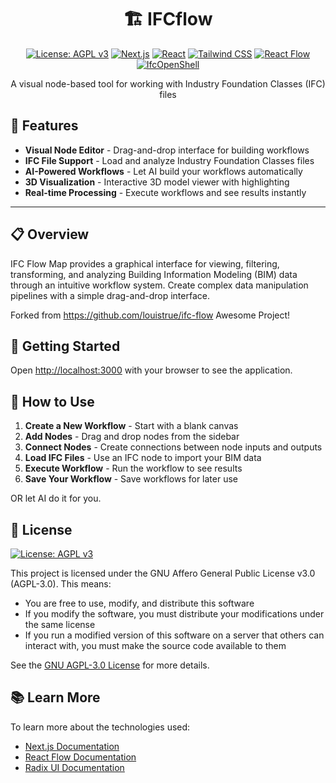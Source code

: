 <div align="center">

# 🏗️ IFCflow

[![License: AGPL v3](https://img.shields.io/badge/License-AGPL_v3-blue.svg)](https://www.gnu.org/licenses/agpl-3.0)
[![Next.js](https://img.shields.io/badge/Next.js-14.2.0-black?logo=next.js)](https://nextjs.org/)
[![React](https://img.shields.io/badge/React-18.2.0-61DAFB?logo=react)](https://reactjs.org/)
[![Tailwind CSS](https://img.shields.io/badge/Tailwind_CSS-3.3.0-38B2AC?logo=tailwind-css)](https://tailwindcss.com/)
[![React Flow](https://img.shields.io/badge/React_Flow-11.10.4-ff0072)](https://reactflow.dev/)
[![IfcOpenShell](https://img.shields.io/badge/IfcOpenShell-0.8.1-blue)](https://ifcopenshell.org/)

<p>A visual node-based tool for working with Industry Foundation Classes (IFC) files</p>

</div>

## 🎨 Features

- **Visual Node Editor** - Drag-and-drop interface for building workflows
- **IFC File Support** - Load and analyze Industry Foundation Classes files
- **AI-Powered Workflows** - Let AI build your workflows automatically
- **3D Visualization** - Interactive 3D model viewer with highlighting
- **Real-time Processing** - Execute workflows and see results instantly

---

## 📋 Overview

IFC Flow Map provides a graphical interface for viewing, filtering, transforming, and analyzing Building Information Modeling (BIM) data through an intuitive workflow system. Create complex data manipulation pipelines with a simple drag-and-drop interface.

Forked from https://github.com/louistrue/ifc-flow
Awesome Project!

## 🚀 Getting Started

Open [http://localhost:3000](http://localhost:3000) with your browser to see the application.

## 📖 How to Use

1. **Create a New Workflow** - Start with a blank canvas
2. **Add Nodes** - Drag and drop nodes from the sidebar
3. **Connect Nodes** - Create connections between node inputs and outputs
4. **Load IFC Files** - Use an IFC node to import your BIM data
6. **Execute Workflow** - Run the workflow to see results
7. **Save Your Workflow** - Save workflows for later use

OR let AI do it for you.

## 📜 License

[![License: AGPL v3](https://img.shields.io/badge/License-AGPL_v3-blue.svg)](https://www.gnu.org/licenses/agpl-3.0)

This project is licensed under the GNU Affero General Public License v3.0 (AGPL-3.0). This means:

- You are free to use, modify, and distribute this software
- If you modify the software, you must distribute your modifications under the same license
- If you run a modified version of this software on a server that others can interact with, you must make the source code available to them

See the [GNU AGPL-3.0 License](https://www.gnu.org/licenses/agpl-3.0.en.html) for more details.

## 📚 Learn More

To learn more about the technologies used:

- [Next.js Documentation](https://nextjs.org/docs)
- [React Flow Documentation](https://reactflow.dev/docs/introduction/)
- [Radix UI Documentation](https://www.radix-ui.com/docs/primitives/overview/introduction)